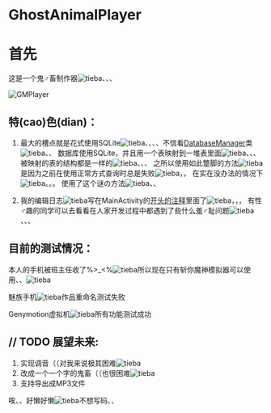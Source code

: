 # GhostAnimalPlayer

首先
=========
这是一个鬼♂畜制作器![tieba](https://github.com/ice1000/Shootplain/blob/master/app/src/main/res/drawable/graph2.png)、、、

![GMPlayer](https://github.com/ice1000/GhostAnimalPlayer/blob/master/app/src/main/res/mipmap-xxhdpi/ic_launcher.png)

特(cao)色(dian)：
----------------

1. 最大的槽点就是花式使用SQLite![tieba](https://github.com/ice1000/Shootplain/blob/master/app/src/main/res/drawable/graph2.png)、、、、不信看[DatabaseManager](https://github.com/ice1000/GhostAnimalPlayer/blob/master/app/src/main/java/util/DatabaseManager.java)类![tieba](https://github.com/ice1000/Shootplain/blob/master/app/src/main/res/drawable/graph2.png)、、
数据库使用SQLite，并且用一个表映射到一堆表里面![tieba](https://github.com/ice1000/Shootplain/blob/master/app/src/main/res/drawable/graph2.png)、、、
被映射的表的结构都是一样的![tieba](https://github.com/ice1000/Shootplain/blob/master/app/src/main/res/drawable/graph2.png)、、、
之所以使用如此蹩脚的方法![tieba](https://github.com/ice1000/Shootplain/blob/master/app/src/main/res/drawable/graph2.png)是因为之前在使用正常方式查询时总是失败![tieba](https://github.com/ice1000/Shootplain/blob/master/app/src/main/res/drawable/graph2.png)，，
在实在没办法的情况下![tieba](https://github.com/ice1000/Shootplain/blob/master/app/src/main/res/drawable/graph2.png)。。。
使用了这个谜の方法![tieba](https://github.com/ice1000/Shootplain/blob/master/app/src/main/res/drawable/graph2.png)、、

2. 我的编辑日志![tieba](https://github.com/ice1000/Shootplain/blob/master/app/src/main/res/drawable/graph2.png)写在MainActivity的[开头的注释](https://github.com/ice1000/GhostAnimalPlayer/blob/master/app/src/main/java/player/comet/tesla/ghostanimalplayer/MainActivity.java)里面了![tieba](https://github.com/ice1000/Shootplain/blob/master/app/src/main/res/drawable/graph2.png)，，，
有性♂趣的同学可以去看看在人家开发过程中都遇到了些什么羞♂耻问题![tieba](https://github.com/ice1000/Shootplain/blob/master/app/src/main/res/drawable/graph2.png)、、、


目前的测试情况：
---------------

本人的手机被班主任收了%>_<%![tieba](https://github.com/ice1000/Shootplain/blob/master/app/src/main/res/drawable/graph2.png)所以现在只有斩你魔神模拟器可以使用、、![tieba](https://github.com/ice1000/Shootplain/blob/master/app/src/main/res/drawable/graph2.png)

魅族手机![tieba](https://github.com/ice1000/Shootplain/blob/master/app/src/main/res/drawable/graph2.png)作品重命名测试失败

Genymotion虚拟机![tieba](https://github.com/ice1000/Shootplain/blob/master/app/src/main/res/drawable/graph2.png)所有功能测试成功

// TODO 展望未来:
----------------

1. 实现调音（（对我来说极其困难![tieba](https://github.com/ice1000/Shootplain/blob/master/app/src/main/res/drawable/graph2.png)
2. 改成一个一个字的鬼畜（（也很困难![tieba](https://github.com/ice1000/Shootplain/blob/master/app/src/main/res/drawable/graph2.png)
3. 支持导出成MP3文件

唉、、好懒好懒![tieba](https://github.com/ice1000/Shootplain/blob/master/app/src/main/res/drawable/graph2.png)不想写码、、
